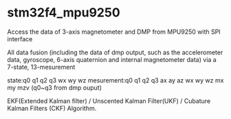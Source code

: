 # stm32f4_mpu9250
Access the data of 3-axis magnetometer and DMP from MPU9250 with SPI interface 

All data fusion (including the data of dmp output, such as the accelerometer data,
gyroscope, 6-axis quaternion and internal magnetometer data) via a 7-state, 13-mesurement

state:q0 q1 q2 q3 wx wy wz
mesurement:q0 q1 q2 q3 ax ay az wx wy wz mx my mzv (q0~q3 from dmp ouput)

EKF(Extended Kalman filter) / Unscented Kalman Filter(UKF) / Cubature Kalman Filters (CKF) Algorithm.